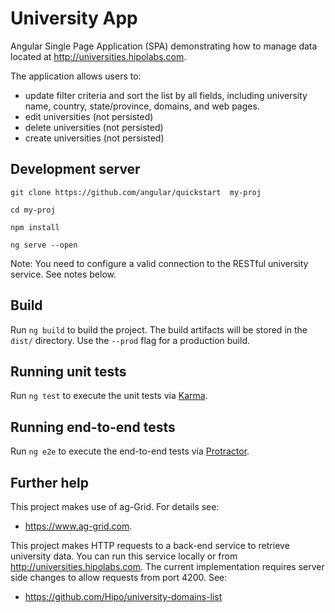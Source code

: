 # University App

Angular Single Page Application (SPA) demonstrating how to manage data located at http://universities.hipolabs.com.

The application allows users to:
- update filter criteria and sort the list by all fields, including university name, country, state/province, domains, and web pages.
- edit universities (not persisted)
- delete universities (not persisted)
- create universities (not persisted)

## Development server

`git clone https://github.com/angular/quickstart  my-proj`

`cd my-proj`

`npm install`

`ng serve --open`

Note: You need to configure a valid connection to the RESTful university service.  See notes below.

## Build

Run `ng build` to build the project. The build artifacts will be stored in the `dist/` directory. Use the `--prod` flag for a production build.

## Running unit tests

Run `ng test` to execute the unit tests via [Karma](https://karma-runner.github.io).

## Running end-to-end tests

Run `ng e2e` to execute the end-to-end tests via [Protractor](http://www.protractortest.org/).

## Further help

This project makes use of ag-Grid.  For details see:
- https://www.ag-grid.com.

This project makes HTTP requests to a back-end service to retrieve university data.  You can run this service locally or from http://universities.hipolabs.com.  The current implementation requires server side changes to allow requests from port 4200.  See:
- https://github.com/Hipo/university-domains-list

